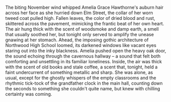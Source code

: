 The biting November wind whipped Amelia Grace Hawthorne's auburn hair across her face as she hurried down Elm Street, the collar of her worn tweed coat pulled high.  Fallen leaves, the color of dried blood and rust, skittered across the pavement, mimicking the frantic beat of her own heart.  The air hung thick with the scent of woodsmoke and damp earth, a smell that usually soothed her, but tonight only served to amplify the unease gnawing at her stomach.  Ahead, the imposing gothic architecture of Northwood High School loomed, its darkened windows like vacant eyes staring out into the inky blackness.  Amelia pushed open the heavy oak door, the sound echoing through the cavernous hallway – a sound that felt both comforting and unsettling in its familiar loneliness.  Inside, the air was thick with the scent of old books and stale coffee, a scent that, tonight, held a faint undercurrent of something metallic and sharp.  She was alone, as usual, except for the ghostly whispers of the empty classrooms and the rhythmic tick-tock of the grandfather clock in the main hall, counting down the seconds to something she couldn't quite name, but knew with chilling certainty was coming.
